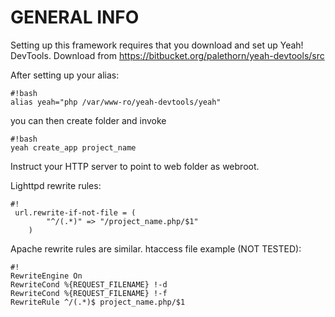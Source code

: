 # GENERAL INFO #

Setting up this framework requires that you download and set up Yeah! DevTools. Download from https://bitbucket.org/palethorn/yeah-devtools/src

After setting up your alias:

```
#!bash
alias yeah="php /var/www-ro/yeah-devtools/yeah"
```
you can then create folder and invoke

```
#!bash
yeah create_app project_name
```

Instruct your HTTP server to point to web folder as webroot.

Lighttpd rewrite rules:

```
#!
 url.rewrite-if-not-file = (
        "^/(.*)" => "/project_name.php/$1"
    )

```

Apache rewrite rules are similar. htaccess file example (NOT TESTED):

```
#!
RewriteEngine On
RewriteCond %{REQUEST_FILENAME} !-d
RewriteCond %{REQUEST_FILENAME} !-f
RewriteRule ^/(.*)$ project_name.php/$1
```